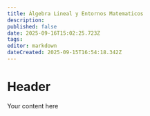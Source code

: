 ```yaml
---
title: Álgebra Lineal y Entornos Matematicos
description: 
published: false
date: 2025-09-16T15:02:25.723Z
tags: 
editor: markdown
dateCreated: 2025-09-15T16:54:18.342Z
---
```


# Header
Your content here